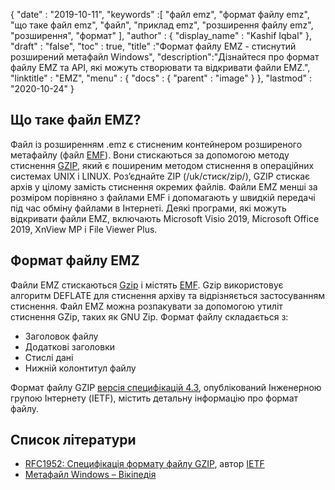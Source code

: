 {
  "date" : "2019-10-11",
  "keywords" :[ "файл emz", "формат файлу emz", "що таке файл emz", "файл", "приклад emz", "розширення файлу emz", "розширення", "формат" ],
  "author" : {
    "display_name" : "Kashif Iqbal"
},
  "draft" : "false",
  "toc" : true,
  "title" :"Формат файлу EMZ - стиснутий розширений метафайл Windows",
  "description":"Дізнайтеся про формат файлу EMZ та API, які можуть створювати та відкривати файли EMZ.",
  "linktitle" : "EMZ",
  "menu" : {
    "docs" : {
      "parent" : "image"
}
},
  "lastmod" : "2020-10-24"
}

## Що таке файл EMZ?

Файл із розширенням .emz є стисненим контейнером розширеного метафайлу (файл [EMF](/uk/image/emf/)). Вони стискаються за допомогою методу стиснення [GZIP](/uk/compression/gz/), який є поширеним методом стиснення в операційних системах UNIX і LINUX. Роз’єднайте ZIP (/uk/стиск/zip/), GZIP стискає архів у цілому замість стиснення окремих файлів. Файли EMZ менші за розміром порівняно з файлами EMF і допомагають у швидкій передачі під час обміну файлами в Інтернеті. Деякі програми, які можуть відкривати файли EMZ, включають Microsoft Visio 2019, Microsoft Office 2019, XnView MP і File Viewer Plus.

## Формат файлу EMZ

Файли EMZ стискаються [Gzip](/uk/compression/gz/) і містять [EMF](/uk/image/emf/). Gzip використовує алгоритм DEFLATE для стиснення архіву та відрізняється застосуванням стиснення. Файл EMZ можна розпакувати за допомогою утиліт стиснення GZip, таких як GNU Zip. Формат файлу складається з:

* Заголовок файлу
* Додаткові заголовки
* Стислі дані
* Нижній колонтитул файлу

Формат файлу GZIP [версія специфікацій 4.3](https://datatracker.ietf.org/doc/html/rfc1952), опублікований Інженерною групою Інтернету (IETF), містить детальну інформацію про формат файлу.

## Список літератури

* [RFC1952: Специфікація формату файлу GZIP](https://datatracker.ietf.org/doc/html/rfc1952), автор [IETF](https://www.ietf.org/)
* [Метафайл Windows – Вікіпедія](https://en.wikipedia.org/wiki/Метафайл_Windows)

